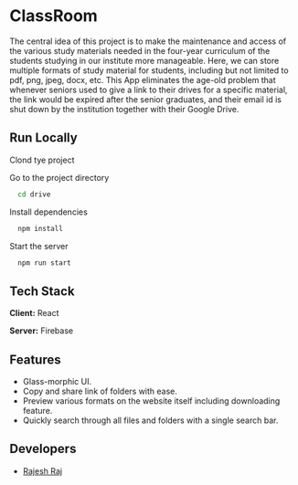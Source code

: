 # ClassRoom

The central idea of this project is to make the maintenance and 
access of the various study materials needed in the four-year 
curriculum of the students studying in our institute more manageable.
Here, we can store multiple formats of study material for students, 
including but not limited to pdf, png, jpeg, docx, etc. This App 
eliminates the age-old problem that whenever seniors used to give a
link to their drives for a specific material, the link would be
expired after the senior graduates, and their email id is shut down 
by the institution together with their Google Drive.


## Run Locally

Clond tye project 

Go to the project directory

```bash
  cd drive
```

Install dependencies

```bash
  npm install
```

Start the server

```bash
  npm run start
```

  
## Tech Stack

**Client:** React

**Server:** Firebase

  
## Features

- Glass-morphic UI.
- Copy and share link of folders with ease.
- Preview various formats on the website
    itself including downloading feature.
- Quickly search through all files and folders with
    a single search bar.

  
## Developers

- [Rajesh Raj](https://github.com/Rajesh6110)
 

